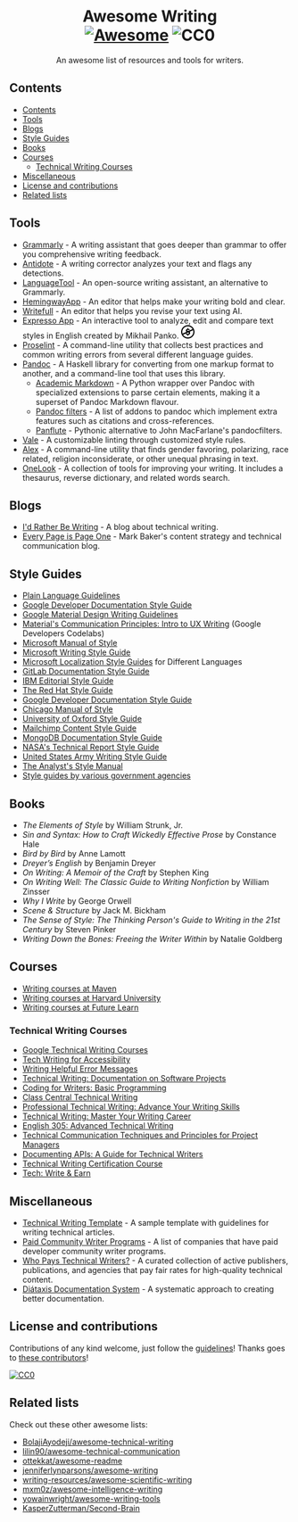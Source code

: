<div align="center">

<!-- title -->

<!--lint ignore no-dead-urls-->

# Awesome Writing <br/> [![Awesome](https://awesome.re/badge.svg)](https://awesome.re) ![![CC0](/home/larah/Repos/awesome-writing/license-Creative_Commons-blue.svg+xml)](https://img.shields.io/badge/license-Creative_Commons-blue)

<!-- subtitle -->

An awesome list of resources and tools for writers.

<!-- image -->

<!-- description -->
</div>

<!-- TOC -->

## Contents

- [Contents](#contents)
- [Tools](#tools)
- [Blogs](#blogs)
- [Style Guides](#style-guides)
- [Books](#books)
- [Courses](#courses)
  - [Technical Writing Courses](#technical-writing-courses)
- [Miscellaneous](#miscellaneous)
- [License and contributions](#license-and-contributions)
- [Related lists](#related-lists)

<!-- CONTENT -->

## Tools

- [Grammarly](https://grammarly.com) - A writing assistant that goes deeper than grammar to offer you comprehensive writing feedback. 
- [Antidote](https://www.antidote.info) - A writing corrector analyzes your text and flags any detections.
- [LanguageTool](https://languagetool.org) - An open-source writing assistant, an alternative to Grammarly.
- [HemingwayApp](https://hemingwayapp.com) - An editor that helps make your writing bold and clear.
- [Writefull](https://www.writefull.com/) - An editor that helps you revise your text using AI.
- [Expresso App](https://github.com/mikpanko/expresso) - An interactive tool to analyze, edit and compare text styles in English created by Mikhail Panko. ![](media/free.svg)
- [Proselint](https://github.com/amperser/proselint) - A command-line utility that collects best practices and common writing errors from several different language guides.
- [Pandoc](https://pandoc.org/MANUAL) - A Haskell library for converting from
  one markup format to another, and a command-line tool that uses this
  library.
  - [Academic Markdown](https://github.com/smathot/academicmarkdown#readme) - A Python wrapper over Pandoc with specialized extensions to parse certain
    elements, making it a superset of Pandoc Markdown flavour.
  - [Pandoc filters](https://github.com/jgm/pandoc/wiki/Pandoc-Filters) - A list of
    addons to pandoc which implement extra features such as citations and
    cross-references.
  - [Panflute](http://scorreia.com/software/panflute/) - Pythonic alternative
    to John MacFarlane's pandocfilters.
- [Vale](https://github.com/errata-ai/vale) - A customizable linting through customized style rules.
- [Alex](https://github.com/get-alex/alex) - A command-line utility that finds gender favoring, polarizing, race related, religion inconsiderate, or other unequal phrasing in text.
- [OneLook](https://www.onelook.com/) - A collection of tools for improving your writing. It includes a thesaurus, reverse dictionary, and related words search.

## Blogs

- [I'd Rather Be Writing](http://idratherbewriting.com/) - A blog about technical writing.
- [Every Page is Page One](https://everypageispageone.com/) - Mark Baker's content strategy and technical communication blog.

## Style Guides

- [Plain Language Guidelines](https://www.plainlanguage.gov/)
- [Google Developer Documentation Style Guide](https://developers.google.cn/style/)
- [Google Material Design Writing Guidelines](https://material.io/design/communication/writing.html#principles)
- [Material's Communication Principles: Intro to UX Writing](https://codelabs.developers.google.com/codelabs/material-communication-guidance#0) (Google Developers Codelabs)
- [Microsoft Manual of Style](https://ptgmedia.pearsoncmg.com/images/9780735648715/samplepages/9780735648715.pdf)
- [Microsoft Writing Style Guide](https://docs.microsoft.com/en-us/style-guide/welcome/)
- [Microsoft Localization Style Guides](https://www.microsoft.com/en-us/language/styleguides) for Different Languages
- [GitLab Documentation Style Guide](https://docs.gitlab.com/ee/development/documentation/styleguide/)
- [IBM Editorial Style Guide](http://ptgmedia.pearsoncmg.com/images/9780132101301/samplepages/0132101300.pdf)
- [The Red Hat Style Guide](https://stylepedia.net/style)
- [Google Developer Documentation Style Guide](https://developers.google.com/style)
- [Chicago Manual of Style](https://chicagomanualofstyle.org/home.html)
- [University of Oxford Style Guide](https://ox.ac.uk/sites/files/oxford/media_wysiwyg/University%20of%20Oxford%20Style%20Guide.pdf)
- [Mailchimp Content Style Guide](https://styleguide.mailchimp.com/)
- [MongoDB Documentation Style Guide](https://www.mongodb.com/docs/meta/style-guide/)
- [NASA's Technical Report Style Guide](https://ntrs.nasa.gov/citations/19930013813) 
- [United States Army Writing Style Guide](https://intellibrary.libguides.com/ld.php?content_id=53826333)
- [The Analyst's Style Manual](https://ncirc.bja.ojp.gov/sites/g/files/xyckuh326/files/media/document/analysts_style_manual.pdf)
- [Style guides by various government agencies](https://digital.gov/resources/style-guides-by-government-agencies/)

## Books

- _The Elements of Style_ by William Strunk, Jr. 
- _Sin and Syntax: How to Craft Wickedly Effective Prose_ by Constance Hale 
- _Bird by Bird_ by Anne Lamott 
- _Dreyer’s English_ by Benjamin Dreyer 
- _On Writing: A Memoir of the Craft_ by Stephen King
- _On Writing Well: The Classic Guide to Writing Nonfiction_
by William Zinsser
- _Why I Write_ by George Orwell
- _Scene & Structure_ by Jack M. Bickham
- _The Sense of Style: The Thinking Person's Guide to Writing in the 21st Century_ by Steven Pinker 
- _Writing Down the Bones: Freeing the Writer Within_ by Natalie Goldberg

## Courses

- [Writing courses at Maven](https://maven.com/courses/writing)
- [Writing courses at Harvard University](https://pll.harvard.edu/subject/writing)
- [Writing courses at Future Learn](https://www.futurelearn.com/subjects/creative-arts-and-media-courses/writing)

### Technical Writing Courses

- [Google Technical Writing Courses](https://developers.google.com/tech-writing/overview)
- [Tech Writing for Accessibility](https://developers.google.com/tech-writing/accessibility)
- [Writing Helpful Error Messages](https://developers.google.com/tech-writing/error-messages)
- [Technical Writing: Documentation on Software Projects](https://www.pluralsight.com/courses/technical-writing-software-documentation)
- [Coding for Writers: Basic Programming](https://udemy.com/course/coding-for-writers-1-basic-programming)
- [Class Central Technical Writing](https://classcentral.com/course/technical-writing-7117)
- [Professional Technical Writing: Advance Your Writing Skills](https://udemy.com/technical-writing-and-editing)
- [Technical Writing: Master Your Writing Career](https://udemy.com/technical-writing)
- [English 305: Advanced Technical Writing](https://study.com/academy/course/technical-writing-course.html)
- [Technical Communication Techniques and Principles for Project Managers](https://ce.uwec.edu/programs/technical-communication-techniques-and-principles-project-managers)
- [Documenting APIs: A Guide for Technical Writers](https://idratherbewriting.com/learnapidoc)
- [Technical Writing Certification Course](https://aptlearn.io/courses/technical-writing-certification-course)
- [Tech: Write & Earn](https://startuptrybe.trainercentralsite.com/course/techwriteearn)

## Miscellaneous

- [Technical Writing Template](https://github.com/BolajiAyodeji/technical-writing-template) - A sample template with guidelines for writing technical articles.
- [Paid Community Writer Programs](https://github.com/malgamves/CommunityWriterPrograms) - A list of companies that have paid developer community writer programs.
- [Who Pays Technical Writers?](https://whopaystechnicalwriters.com/?) - A curated collection of active publishers, publications, and agencies that pay fair rates for high-quality technical content.
- [Diátaxis Documentation System](https://diataxis.fr) - A systematic approach to creating better documentation.

<!-- END CONTENT -->

## License and contributions

Contributions of any kind welcome, just follow the [guidelines](contributing.md)! Thanks goes to [these contributors](https://github.com/armstrongl/awesome-writing/graphs/contributors)!

[![CC0](http://mirrors.creativecommons.org/presskit/buttons/88x31/svg/cc-zero.svg)](https://creativecommons.org/publicdomain/zero/1.0/)

## Related lists

Check out these other awesome lists:

- [BolajiAyodeji/awesome-technical-writing](https://github.com/BolajiAyodeji/awesome-technical-writing)
- [lilin90/awesome-technical-communication](https://github.com/lilin90/awesome-technical-communication)
- [ottekkat/awesome-readme](https://github.com/pottekkat/awesome-readme)
- [jenniferlynparsons/awesome-writing](https://github.com/jenniferlynparsons/awesome-writing)
- [writing-resources/awesome-scientific-writing](https://github.com/writing-resources/awesome-scientific-writing)
- [mxm0z/awesome-intelligence-writing](https://github.com/mxm0z/awesome-intelligence-writing)
- [yowainwright/awesome-writing-tools](https://github.com/yowainwright/awesome-writing-tools)
- [KasperZutterman/Second-Brain](https://github.com/KasperZutterman/Second-Brain)